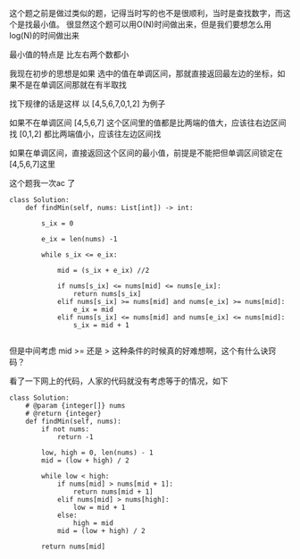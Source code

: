 这个题之前是做过类似的题，记得当时写的也不是很顺利，当时是查找数字，而这个是找最小值。
很显然这个题可以用O(N)时间做出来，但是我们要想怎么用log(N)的时间做出来

最小值的特点是 比左右两个数都小

我现在初步的思想是如果 选中的值在单调区间，那就直接返回最左边的坐标，如果不是在单调区间那就在有半取找

找下规律的话是这样
以 [4,5,6,7,0,1,2] 为例子

如果不在单调区间
[4,5,6,7] 这个区间里的值都是比两端的值大，应该往右边区间找
[0,1,2] 都比两端值小，应该往左边区间找

如果在单调区间，直接返回这个区间的最小值，前提是不能把但单调区间锁定在[4,5,6,7]这里

这个题我一次ac 了
```
class Solution:
    def findMin(self, nums: List[int]) -> int:
        
        s_ix = 0
        
        e_ix = len(nums) -1
        
        while s_ix <= e_ix:
            
            mid = (s_ix + e_ix) //2 
            
            if nums[s_ix] <= nums[mid] <= nums[e_ix]:
                return nums[s_ix]
            elif nums[s_ix] >= nums[mid] and nums[e_ix] >= nums[mid]:
                e_ix = mid
            elif nums[s_ix] <= nums[mid] and nums[e_ix] <= nums[mid]:
                s_ix = mid + 1
        
```

但是中间考虑 mid >= 还是 > 这种条件的时候真的好难想啊，这个有什么诀窍码？ 

看了一下网上的代码，人家的代码就没有考虑等于的情况，如下

```
class Solution:
    # @param {integer[]} nums
    # @return {integer}
    def findMin(self, nums):
        if not nums:
            return -1

        low, high = 0, len(nums) - 1
        mid = (low + high) / 2

        while low < high:
            if nums[mid] > nums[mid + 1]:
                return nums[mid + 1]
            elif nums[mid] > nums[high]:
                low = mid + 1
            else:
                high = mid
            mid = (low + high) / 2

        return nums[mid]
```